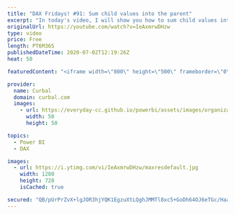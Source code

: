 ```yaml
---
title: "DAX Fridays! #91: Sum child values into the parent"
excerpt: "In today's video, I will show you how to sum child values into the parent when you are dealing with hierarchies in Power BI.  This video is based on an example shown in the previous DAX Fridays! video, so I recommend you to watch that first: https://www.youtube.com/watch?v=e8OWQ7Xl3m0  Happy holidays!"
originalUrl: https://youtube.com/watch?v=IeAxmrwDHzw
type: video
price: Free
length: PT6M36S
publishedDateTime: 2020-07-02T12:19:26Z
heat: 50

featuredContent: "<iframe width=\"800\" height=\"500\" frameborder=\"0\" src=\"https://www.youtube.com/embed/IeAxmrwDHzw\" allow=\"accelerometer; autoplay; encrypted-media; gyroscope; picture-in-picture\" allowfullscreen></iframe>"

provider:
  name: Curbal
  domain: curbal.com
  images:
    - url: https://everyday-cc.github.io/powerbi/assets/images/organizations/curbal.com-50x50.jpg
      width: 50
      height: 50

topics:
  - Power BI
  - DAX

images:
  - url: https://i.ytimg.com/vi/IeAxmrwDHzw/maxresdefault.jpg
    width: 1280
    height: 720
    isCached: true

secured: "QB/pUrPrZvX+lgJOR3hjYQK1EgzuXtLQghJMMTl8xc5+GoDh64OJ6eTGc/Haaj+LkjLfz7NzpaA1ooG3sIPXhDePcF3D5GImX+bBrRe0xC73YT5deVSvWAw2SHOAgQoz78I7wufFIOsDMw74Fn6rDv1j58lTlUsVUJ1gPrVOWoBUvOxzfCIaIw1NsiHfA/96gHo4pESKuwuFZIi70hka+1yy9PbJt7S7lpVJ5+eU+7BCsY/HEgcodcltHY4NuF33XQMUgMo5pLNrsGHL6KsC5ZF9UgH9/x+s1fVf1GawVRG7e3IIxvOMAbe5Dx1zQ/IHQOo0sRYVxylv7pRQaSTotoGZ6F2kMNXM5AQZfR5xAMYZK4c22/ZKk+iLruTvCrFz3JBXT/0MCG0QE8spVQrchJ2UcgOOP2Nq64QGLE5/wfM=;khMzAm84NSMzbje3oFRpoA=="
---
```


